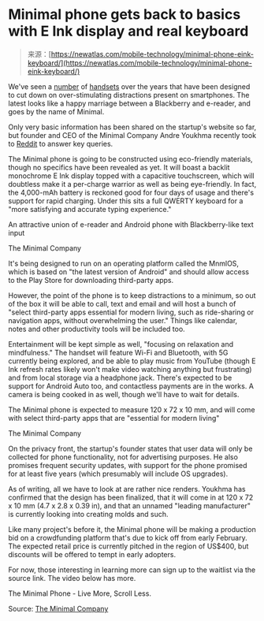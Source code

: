 <!--yml
category: 未分类
date: 2024-05-27 14:31:25
-->

# Minimal phone gets back to basics with E Ink display and real keyboard

> 来源：[https://newatlas.com/mobile-technology/minimal-phone-eink-keyboard/](https://newatlas.com/mobile-technology/minimal-phone-eink-keyboard/)

We've seen a [number](https://newatlas.com/light-phone-details/37506/) of [handsets](https://newatlas.com/mobile-technology/minimalist-eink-phone-mudita-pure/) over the years that have been designed to cut down on over-stimulating distractions present on smartphones. The latest looks like a happy marriage between a Blackberry and e-reader, and goes by the name of Minimal.

Only very basic information has been shared on the startup's website so far, but founder and CEO of the Minimal Company Andre Youkhma recently took to [Reddit](https://www.reddit.com/r/TheMinimalCompany/comments/19a6xr5/join_me_for_an_ama_the_journey_of_the_minimal/?rdt=61127) to answer key queries.

The Minimal phone is going to be constructed using eco-friendly materials, though no specifics have been revealed as yet. It will boast a backlit monochrome E Ink display topped with a capacitive touchscreen, which will doubtless make it a per-charge warrior as well as being eye-friendly. In fact, the 4,000-mAh battery is reckoned good for four days of usage and there's support for rapid charging. Under this sits a full QWERTY keyboard for a "more satisfying and accurate typing experience."

An attractive union of e-reader and Android phone with Blackberry-like text input

The Minimal Company

It's being designed to run on an operating platform called the MnmlOS, which is based on "the latest version of Android" and should allow access to the Play Store for downloading third-party apps.

However, the point of the phone is to keep distractions to a minimum, so out of the box it will be able to call, text and email and will host a bunch of "select third-party apps essential for modern living, such as ride-sharing or navigation apps, without overwhelming the user." Things like calendar, notes and other productivity tools will be included too.

Entertainment will be kept simple as well, "focusing on relaxation and mindfulness." The handset will feature Wi-Fi and Bluetooth, with 5G currently being explored, and be able to play music from YouTube (though E Ink refresh rates likely won't make video watching anything but frustrating) and from local storage via a headphone jack. There's expected to be support for Android Auto too, and contactless payments are in the works. A camera is being cooked in as well, though we'll have to wait for details.

The Minimal phone is expected to measure 120 x 72 x 10 mm, and will come with select third-party apps that are "essential for modern living"

The Minimal Company

On the privacy front, the startup's founder states that user data will only be collected for phone functionality, not for advertising purposes. He also promises frequent security updates, with support for the phone promised for at least five years (which presumably will include OS upgrades).

As of writing, all we have to look at are rather nice renders. Youkhma has confirmed that the design has been finalized, that it will come in at 120 x 72 x 10 mm (4.7 x 2.8 x 0.39 in), and that an unnamed "leading manufacturer" is currently looking into creating molds and such.

Like many project's before it, the Minimal phone will be making a production bid on a crowdfunding platform that's due to kick off from early February. The expected retail price is currently pitched in the region of US$400, but discounts will be offered to tempt in early adopters.

For now, those interesting in learning more can sign up to the waitlist via the source link. The video below has more.

The Minimal Phone - Live More, Scroll Less.

Source: [The Minimal Company](https://www.tryminimal.com/)
